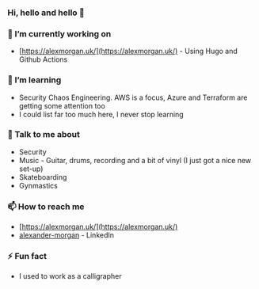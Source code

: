 ### Hi, hello and hello 👋

### 🔭 I’m currently working on 
- [https://alexmorgan.uk/](https://alexmorgan.uk/) - Using Hugo and Github Actions
### 🌱 I’m learning
- Security Chaos Engineering. AWS is a focus, Azure and Terraform are getting some attention too
- I could list far too much here, I never stop learning
### 💬 Talk to me about
- Security
- Music - Guitar, drums, recording and a bit of vinyl (I just got a nice new set-up)
- Skateboarding
- Gynmastics
### 📫 How to reach me
- [https://alexmorgan.uk/](https://alexmorgan.uk/)
- [alexander-morgan](https://linkedin.com/in/alexander-morgan-15189a11) - LinkedIn
### ⚡ Fun fact
- I used to work as a calligrapher
